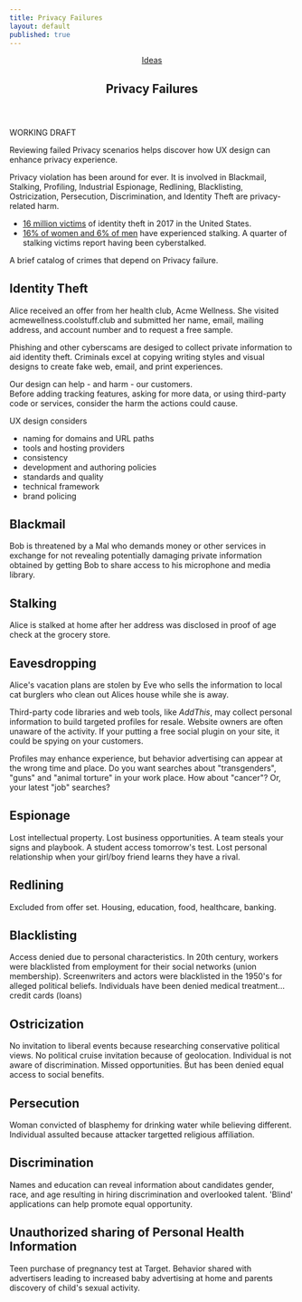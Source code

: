 ```yaml
---
title: Privacy Failures
layout: default
published: true
---
```

<article class="blog">
    <header> <a class="breadcrumb" href="index.html">Ideas</a>
        <h1> Privacy Failures </h1>
    </header>
    <p>WORKING DRAFT</p>
    <p>Reviewing failed Privacy scenarios helps discover how UX design can enhance privacy experience.</p>
    <p>Privacy violation has been around for ever. It is involved in Blackmail, Stalking, Profiling, Industrial
        Espionage, Redlining, Blacklisting, Ostricization, Persecution, Discrimination, and Identity Theft are
        privacy-related harm.</p>
    <ul>
        <li><a href="https://www.iii.org/fact-statistic/facts-statistics-identity-theft-and-cybercrime">16
                million victims</a> of identity theft in 2017 in the United States.</li>
        <li><a
                href="http://victimsofcrime.org/docs/default-source/ncvrw2015/2015ncvrw_stats_stalking.pdf?sfvrsn=2">16%
                of women and 6% of men</a> have experienced stalking. A quarter of stalking victims report
            having been cyberstalked.</li>
    </ul>
    <p>A brief catalog of crimes that depend on Privacy failure.</p>
    <h2>Identity Theft</h2>
    <p>Alice received an offer from her health club, Acme Wellness. She visited acmewellness.coolstuff.club and
        submitted her name, email, mailing address, and account number and to request a free sample.</p>
    <p>Phishing and other cyberscams are desiged to collect private information to aid identity theft. Criminals
        excel at copying writing styles and visual designs to create fake web, email, and print experiences.</p>
    <p>Our design can help - and harm - our customers.<br /> Before adding tracking features, asking for more
        data, or using third-party code or services, consider the harm the actions could cause.</p>
    <p>UX design considers</p>
    <ul>
        <li>naming for domains and URL paths</li>
        <li>tools and hosting providers</li>
        <li>consistency</li>
        <li>development and authoring policies</li>
        <li>standards and quality</li>
        <li>technical framework</li>
        <li>brand policing</li>
    </ul>
    <h2>Blackmail</h2>
    <p>Bob is threatened by a Mal who demands money or other services in exchange for not revealing potentially
        damaging private information obtained by getting Bob to share access to his microphone and media
        library.</p>
    <h2>Stalking</h2>
    <p>Alice is stalked at home after her address was disclosed in proof of age check at the grocery store.</p>
    <h2>Eavesdropping</h2>
    <p>Alice's vacation plans are stolen by Eve who sells the information to local cat burglers who clean out
        Alices house while she is away.</p>
    <p>Third-party code libraries and web tools, like <cite>AddThis</cite>, may collect personal information to
        build targeted profiles for resale. Website owners are often unaware of the activity. If your putting a
        free social plugin on your site, it could be spying on your customers.</p>
    <p>Profiles may enhance experience, but behavior advertising can appear at the wrong time and place. Do you
        want searches about &quot;transgenders&quot;, &quot;guns&quot; and &quot;animal torture&quot; in your
        work place. How about &quot;cancer&quot;? Or, your latest &quot;job&quot; searches?</p>
    <h2>Espionage</h2>
    <p>Lost intellectual property. Lost business opportunities. A team steals your signs and playbook. A student
        access tomorrow's test. Lost personal relationship when your girl/boy friend learns they have a rival.
    </p>
    <h2>Redlining</h2>
    <p>Excluded from offer set. Housing, education, food, healthcare, banking.</p>
    <h2>Blacklisting</h2>
    <p>Access denied due to personal characteristics. In 20th century, workers were blacklisted from employment
        for their social networks (union membership). Screenwriters and actors were blacklisted in the 1950's
        for alleged political beliefs. Individuals have been denied medical treatment... credit cards (loans)
    </p>
    <h2>Ostricization</h2>
    <p>No invitation to liberal events because researching conservative political views. No political cruise
        invitation because of geolocation. Individual is not aware of discrimination. Missed opportunities. But
        has been denied equal access to social benefits.</p>
    <h2>Persecution</h2>
    <p>Woman convicted of blasphemy for drinking water while believing different. Individual assulted because
        attacker targetted religious affiliation.</p>
    <h2>Discrimination</h2>
    <p>Names and education can reveal information about candidates gender, race, and age resulting in hiring
        discrimination and overlooked talent. 'Blind' applications can help promote equal opportunity.</p>
    <h2>Unauthorized sharing of Personal Health Information</h2>
    <p>Teen purchase of pregnancy test at Target. Behavior shared with advertisers leading to increased baby
        advertising at home and parents discovery of child's sexual activity.</p>
</article>